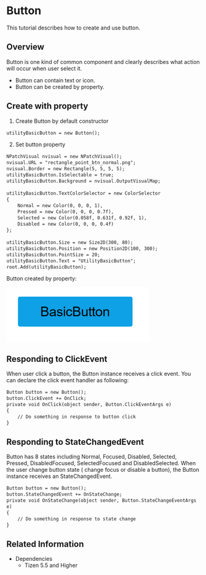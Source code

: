 # Button
This tutorial describes how to create and use button.

## Overview
Button is one kind of common component and clearly describes what action will occur when user select it.

- Button can contain text or icon.
- Button can be created by property.

## Create with property
1. Create Button by default constructor

~~~{.cs}
utilityBasicButton = new Button();
~~~

2. Set button property

~~~{.cs}
NPatchVisual nvisual = new NPatchVisual();
nvisual.URL = "rectangle_point_btn_normal.png";
nvisual.Border = new Rectangle(5, 5, 5, 5);
utilityBasicButton.IsSelectable = true;
utilityBasicButton.Background = nvisual.OutputVisualMap;

utilityBasicButton.TextColorSelector = new ColorSelector
{
    Normal = new Color(0, 0, 0, 1),
    Pressed = new Color(0, 0, 0, 0.7f),
    Selected = new Color(0.058f, 0.631f, 0.92f, 1),
    Disabled = new Color(0, 0, 0, 0.4f)
};

utilityBasicButton.Size = new Size2D(300, 80);
utilityBasicButton.Position = new Position2D(100, 300);
utilityBasicButton.PointSize = 20;
utilityBasicButton.Text = "UtilityBasicButton";
root.Add(utilityBasicButton);
~~~

Button created by property:

![ButtonProperty](./media/ButtonProperty.PNG)


## Responding to ClickEvent
When user click a button, the Button instance receives a click event.
You can declare the click event handler as following:

~~~{.cs}
Button button = new Button();
button.ClickEvent += OnClick;
private void OnClick(object sender, Button.ClickEventArgs e)
{
    // Do something in response to button click
}
~~~

## Responding to StateChangedEvent
Button has 8 states including Normal, Focused, Disabled, Selected, Pressed, DisabledFocused, SelectedFocused and DisabledSelected.
When the user change button state ( change focus or disable a button), the Button instance receives an StateChangedEvent.

~~~{.cs}
Button button = new Button();
button.StateChangedEvent += OnStateChange;
private void OnStateChange(object sender, Button.StateChangeEventArgs e)
{
    // Do something in response to state change
}
~~~

## Related Information
- Dependencies
  -   Tizen 5.5 and Higher

